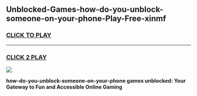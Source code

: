 
## Unblocked-Games-how-do-you-unblock-someone-on-your-phone-Play-Free-xinmf
<h3>
<a href="https://premium76.site?title=how-do-you-unblock-someone-on-your-phone&ref=23A">CLICK TO PLAY</a></h3>
<hr>

<h3>
<a href="https://premium76.site?title=how-do-you-unblock-someone-on-your-phone&ref=23A">CLICK 2 PLAY</a>
  
</h3>

<a href="https://premium76.site?title=how-do-you-unblock-someone-on-your-phone&ref=23A"><img src="https://clearcache.store/games.png"></a>


**how-do-you-unblock-someone-on-your-phone games unblocked: Your Gateway to Fun and Accessible Online Gaming**
